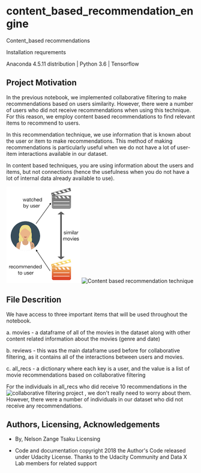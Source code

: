 # content_based_recommendation_engine
Content_based recommendations

Installation requrements

Anaconda 4.5.11 distribution | Python 3.6 | Tensorflow

## Project Motivation
In the previous notebook, we implemented collaborative filtering to make recommendations based on users similarity. However, there were a number of users who did not receive recommendations when using this technique. For this reason, we employ content based recommendations to find relevant items to recommend to users.

In this recommendation technique, we use information that is known about the user or item to make recommendations. This method of making recommendations is particularly useful when we do not have a lot of user-item interactions available in our dataset.

In content based techniques, you are using information about the users and items, but not connections (hence the usefulness when you do not have a lot of internal data already available to use).

<img src="https://github.com/Tsakunelson/content_based_recommendation_engine/blob/master/content_based_recs.png" alt="Content based recommendation technique">
<img src="https://cdn-images-1.medium.com/max/1200/1*BME1JjIlBEAI9BV5pOO5Mg.png" alt="Content based recommendation technique" width="200" height="300">


## File Descrition
We have access to three important items that will be used throughout the notebook.

a. movies - a dataframe of all of the movies in the dataset along with other content related information about the movies (genre and date)

b. reviews - this was the main dataframe used before for collaborative filtering, as it contains all of the interactions between users and movies.

c. all_recs - a dictionary where each key is a user, and the value is a list of movie recommendations based on collaborative filtering

For the individuals in all_recs who did receive 10 recommendations in the ![collaborative filtering project](https://github.com/Tsakunelson/User_based_collaborative_filtering_recommendation_engine.git) , we don't really need to worry about them. However, there were a number of individuals in our dataset who did not receive any recommendations.


## Authors, Licensing, Acknowledgements
- By, Nelson Zange Tsaku Licensing

- Code and documentation copyright 2018 the Author's Code released under Udacity License. 
   Thanks to the Udacity Community and Data X Lab members for related support
